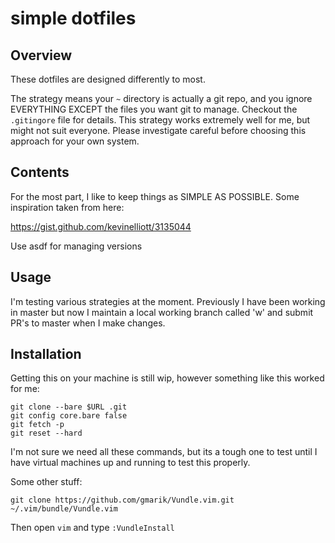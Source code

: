 # simple dotfiles

## Overview

These dotfiles are designed differently to most.

The strategy means your `~` directory is actually a git repo, and you ignore EVERYTHING EXCEPT the files you want git to manage. Checkout the `.gitingore` file for details. This strategy works extremely well for me, but might not suit everyone. Please investigate careful before choosing this approach for your own system.

## Contents

For the most part, I like to keep things as SIMPLE AS POSSIBLE. Some inspiration taken from here:

https://gist.github.com/kevinelliott/3135044


Use asdf for managing versions

## Usage

I'm testing various strategies at the moment. Previously I have been working in master but now I maintain a local working branch called 'w' and submit PR's to master when I make changes.

## Installation

Getting this on your machine is still wip, however something like this worked for me:

```
git clone --bare $URL .git
git config core.bare false
git fetch -p
git reset --hard
```

I'm not sure we need all these commands, but its a tough one to test until I have virtual machines up and running to test this properly.

Some other stuff:

```
git clone https://github.com/gmarik/Vundle.vim.git ~/.vim/bundle/Vundle.vim
```

Then open `vim` and type `:VundleInstall`

